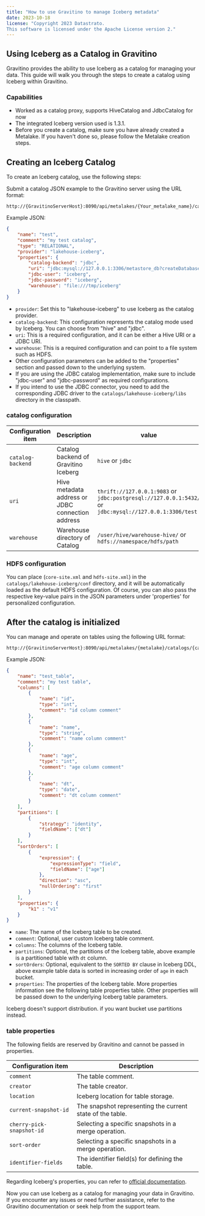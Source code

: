 ```yaml
---
title: "How to use Gravitino to manage Iceberg metadata"
date: 2023-10-18
license: "Copyright 2023 Datastrato.
This software is licensed under the Apache License version 2."
---
```


## Using Iceberg as a Catalog in Gravitino

Gravitino provides the ability to use Iceberg as a catalog for managing your data. This guide will walk you through the steps to create a catalog using Iceberg within Gravitino.

### Capabilities

* Worked as a catalog proxy, supports HiveCatalog and JdbcCatalog for now
* The integrated Iceberg version used is 1.3.1.
* Before you create a catalog, make sure you have already created a Metalake. If you haven't done so, please follow the Metalake creation steps.

## Creating an Iceberg Catalog

To create an Iceberg catalog, use the following steps:

Submit a catalog JSON example to the Gravitino server using the URL format:

```shell
http://{GravitinoServerHost}:8090/api/metalakes/{Your_metalake_name}/catalogs
```

   Example JSON:

   ```json
   {
       "name": "test",
       "comment": "my test catalog",
       "type": "RELATIONAL",
       "provider": "lakehouse-iceberg",
       "properties": {
           "catalog-backend": "jdbc",
           "uri": "jdbc:mysql://127.0.0.1:3306/metastore_db?createDatabaseIfNotExist=true",
           "jdbc-user": "iceberg",
           "jdbc-password": "iceberg",
           "warehouse": "file:///tmp/iceberg"
       }
   }
   ```

* `provider`: Set this to "lakehouse-iceberg" to use Iceberg as the catalog provider.
* `catalog-backend`: This configuration represents the catalog mode used by Iceberg. You can choose from "hive" and "jdbc".
* `uri`: This is a required configuration, and it can be either a Hive URI or a JDBC URI.
* `warehouse`: This is a required configuration and can point to a file system such as HDFS.
* Other configuration parameters can be added to the "properties" section and passed down to the underlying system.
* If you are using the JDBC catalog implementation, make sure to include "jdbc-user" and "jdbc-password" as required configurations.
* If you intend to use the JDBC connector, you need to add the corresponding JDBC driver to the `catalogs/lakehouse-iceberg/libs` directory in the classpath.

### catalog configuration

| Configuration item                | Description                                      | value                                                                                                |
|-----------------------------------|--------------------------------------------------|------------------------------------------------------------------------------------------------------|
| `catalog-backend` | Catalog backend of Gravitino Iceberg             | `hive` or `jdbc`                                                                                     |
| `uri` | Hive metadata address or JDBC connection address | `thrift://127.0.0.1:9083` or `jdbc:postgresql://127.0.0.1:5432/` or `jdbc:mysql://127.0.0.1:3306/test`        |
| `warehouse` | Warehouse directory of Catalog                   | `/user/hive/warehouse-hive/`  or `hdfs://namespace/hdfs/path`                                        |

### HDFS configuration

You can place (`core-site.xml` and `hdfs-site.xml`) in the `catalogs/lakehouse-iceberg/conf` directory, and it will be automatically loaded as the default HDFS configuration. Of course, you can also pass the respective key-value pairs in the JSON parameters under 'properties' for personalized configuration.

## After the catalog is initialized

You can manage and operate on tables using the following URL format:

   ```shell
   http://{GravitinoServerHost}:8090/api/metalakes/{metalake}/catalogs/{catalog}/schemas/{schema}/tables
   ```

Example JSON:

```json
{
    "name": "test_table",
    "comment": "my test table",
    "columns": [
        {
            "name": "id",
            "type": "int",
            "comment": "id column comment"
        },
        {
            "name": "name",
            "type": "string",
            "comment": "name column comment"
        },
        {
            "name": "age",
            "type": "int",
            "comment": "age column comment"
        },
        {
            "name": "dt",
            "type": "date",
            "comment": "dt column comment"
        }
    ],
    "partitions": [
        {
            "strategy": "identity",
            "fieldName": ["dt"]
        }
    ],
    "sortOrders": [
        {
            "expression": {
                "expressionType": "field",
                "fieldName": ["age"]
            },
            "direction": "asc",
            "nullOrdering": "first"
        }
    ],
    "properties": {
        "k1" : "v1"
    }
}
```

* `name`: The name of the Iceberg table to be created.
* `comment`: Optional, user custom Iceberg table comment.
* `columns`: The columns of the Iceberg table.
* `partitions`: Optional, the partitions of the Iceberg table, above example is a partitioned table with `dt` column.
* `sortOrders`: Optional, equivalent to the `SORTED BY` clause in Iceberg DDL, above example table data is sorted in increasing order of `age` in each bucket.
* `properties`: The properties of the Iceberg table. More properties information see the following table properties table. Other properties will be passed down to the underlying Iceberg table parameters.

Iceberg doesn't support distribution. if you want bucket use partitions instead.

### table properties
The following fields are reserved by Gravitino and cannot be passed in properties.

| Configuration item                                                            | Description                                                                                                                                                                                |
|-------------------------------------------------------------------------------|--------------------------------------------------------------------------------------------------------------------------------------------------------------------------------------------|
| `comment`                                                                     | The table comment.                                                                                                                                                                         |
| `creator`                                                                     | The table creator.                                                                                                                                                                         |
| `location`                                                                    | Iceberg location for table storage.                                                                         |
| `current-snapshot-id`                                                         | The snapshot representing the current state of the table.                    |
| `cherry-pick-snapshot-id`                                                     | Selecting a specific snapshots in a merge operation. |
| `sort-order`                                                                  | Selecting a specific snapshots in a merge operation.         |
| `identifier-fields`                                                                            | The identifier field(s) for defining the table.                                                                                                                                           |

Regarding Iceberg's properties, you can refer to [official documentation](https://iceberg.apache.org/docs/1.3.1/configuration/).

Now you can use Iceberg as a catalog for managing your data in Gravitino. If you encounter any issues or need further assistance, refer to the Gravitino documentation or seek help from the support team.

